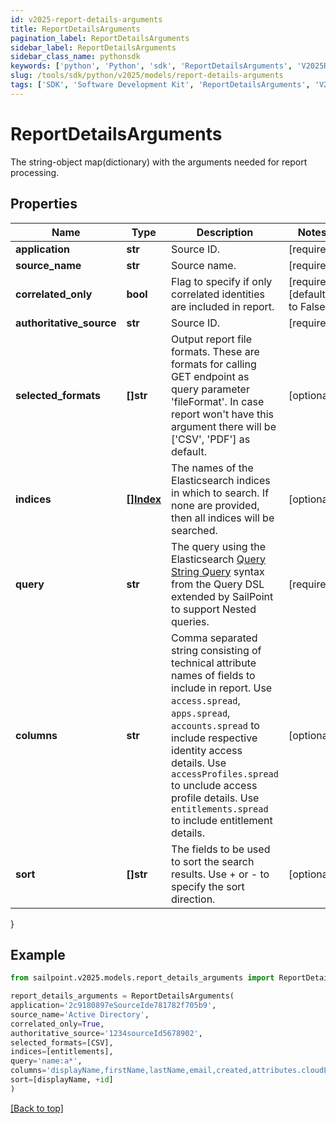 ```yaml
---
id: v2025-report-details-arguments
title: ReportDetailsArguments
pagination_label: ReportDetailsArguments
sidebar_label: ReportDetailsArguments
sidebar_class_name: pythonsdk
keywords: ['python', 'Python', 'sdk', 'ReportDetailsArguments', 'V2025ReportDetailsArguments'] 
slug: /tools/sdk/python/v2025/models/report-details-arguments
tags: ['SDK', 'Software Development Kit', 'ReportDetailsArguments', 'V2025ReportDetailsArguments']
---
```


# ReportDetailsArguments

The string-object map(dictionary) with the arguments needed for report processing.

## Properties

Name | Type | Description | Notes
------------ | ------------- | ------------- | -------------
**application** | **str** | Source ID. | [required]
**source_name** | **str** | Source name. | [required]
**correlated_only** | **bool** | Flag to specify if only correlated identities are included in report. | [required][default to False]
**authoritative_source** | **str** | Source ID. | [required]
**selected_formats** | **[]str** | Output report file formats. These are formats for calling GET endpoint as query parameter 'fileFormat'.  In case report won't have this argument there will be ['CSV', 'PDF'] as default. | [optional] 
**indices** | [**[]Index**](index) | The names of the Elasticsearch indices in which to search. If none are provided, then all indices will be searched. | [optional] 
**query** | **str** | The query using the Elasticsearch [Query String Query](https://www.elastic.co/guide/en/elasticsearch/reference/5.2/query-dsl-query-string-query.html#query-string) syntax from the Query DSL extended by SailPoint to support Nested queries. | [required]
**columns** | **str** | Comma separated string consisting of technical attribute names of fields to include in report.  Use `access.spread`, `apps.spread`, `accounts.spread` to include respective identity access details.  Use `accessProfiles.spread` to unclude access profile details.  Use `entitlements.spread` to include entitlement details.  | [optional] 
**sort** | **[]str** | The fields to be used to sort the search results. Use + or - to specify the sort direction. | [optional] 
}

## Example

```python
from sailpoint.v2025.models.report_details_arguments import ReportDetailsArguments

report_details_arguments = ReportDetailsArguments(
application='2c9180897eSourceIde781782f705b9',
source_name='Active Directory',
correlated_only=True,
authoritative_source='1234sourceId5678902',
selected_formats=[CSV],
indices=[entitlements],
query='name:a*',
columns='displayName,firstName,lastName,email,created,attributes.cloudLifecycleState',
sort=[displayName, +id]
)

```
[[Back to top]](#) 

